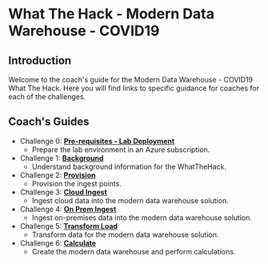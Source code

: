 # What The Hack - Modern Data Warehouse - COVID19
## Introduction
Welcome to the coach's guide for the Modern Data Warehouse - COVID19 What The Hack. Here you will find links to specific guidance for coaches for each of the challenges.

## Coach's Guides
- Challenge 0: **[Pre-requisites - Lab Deployment](00-prereqs.md)**
   - Prepare the lab environment in an Azure subscription.
- Challenge 1: **[Background](01-background.md)**
   - Understand background information for the WhatTheHack.
- Challenge 2: **[Provision](02-provision.md)**
   - Provision the ingest points.
- Challenge 3: **[Cloud Ingest](03-cloudingest.md)**
   - Ingest cloud data into the modern data warehouse solution.
- Challenge 4: **[On Prem Ingest](04-onpremingest.md)**
   - Ingest on-premises data into the modern data warehouse solution. 
- Challenge 5: **[Transform Load](05-transformload.md)**
   - Transform data for the modern data warehouse solution.
- Challenge 6: **[Calculate](06-calculate.md)**
   - Create the modern data warehouse and perform calculations.